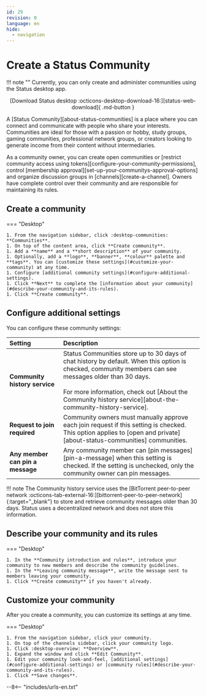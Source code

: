 ```yaml
---
id: 29
revision: 0
language: en
hide:
  - navigation
---
```


# Create a Status Community

!!! note ""
    Currently, you can only create and administer communities using the Status desktop app.</br><p style="text-align: center;">[Download Status desktop :octicons-desktop-download-16:][status-web-download]{ .md-button }

A [Status Community][about-status-communities] is a place where you can connect and communicate with people who share your interests. Communities are ideal for those with a passion or hobby, study groups, gaming communities, professional network groups, or creators looking to generate income from their content without intermediaries.

As a community owner, you can create open communities or [restrict community access using tokens][configure-your-community-permissions], control [membership approval][set-up-your-communitys-approval-options] and organize discussion groups in [channels][create-a-channel]. Owners have complete control over their community and are responsible for maintaining its rules.

## Create a community

=== "Desktop"

    1. From the navigation sidebar, click :desktop-communities: **Communities**.
    1. On top of the content area, click **Create community**.
    1. Add a **name** and a **short description** of your community.
    1. Optionally, add a **logo**, **banner**, **colour** palette and **tags**. You can [customize these settings](#customize-your-community) at any time.
    1. Configure [additional community settings](#configure-additional-settings).
    1. Click **Next** to complete the [information about your community](#describe-your-community-and-its-rules).
    1. Click **Create community**.

## Configure additional settings

You can configure these community settings:

| Setting | Description |
|:---|:---|
| **Community history service** | Status Communities store up to 30 days of chat history by default. When this option is checked, community members can see messages older than 30 days.</br></br>For more information, check out [About the Community history service][about-the-community-history-service].|
| **Request to join required** | Community owners must manually approve each join request if this setting is checked. This option applies to [open and private][about-status-communities] communities. |
| **Any member can pin a message** | Any community member can [pin messages][pin-a-message] when this setting is checked. If the setting is unchecked, only the community owner can pin messages. |

!!! note
    The Community history service uses the [BitTorrent peer-to-peer network :octicons-tab-external-16:][bittorrent-peer-to-peer-network]{:target="_blank"} to store and retrieve community messages older than 30 days. Status uses a decentralized network and does not store this information.

## Describe your community and its rules

=== "Desktop"

    1. In the **Community introduction and rules**, introduce your community to new members and describe the community guidelines.
    1. In the **Leaving community message**, write the message sent to members leaving your community.
    1. Click **Create community** if you haven't already.

## Customize your community

After you create a community, you can customize its settings at any time.

=== "Desktop"

    1. From the navigation sidebar, click your community.
    1. On top of the channels sidebar, click your community logo.
    1. Click :desktop-overview: **Overview**.
    1. Expand the window and click **Edit Community**.
    1. Edit your community look-and-feel, [additional settings](#configure-additional-settings) or [community rules](#describe-your-community-and-its-rules).
    1. Click **Save changes**.

--8<-- "includes/urls-en.txt"
